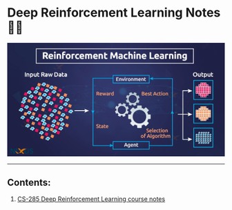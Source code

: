 # Deep Reinforcement Learning Notes 📖📓

![rl](./images/reinforcement-machine-learning.webp)

---

## Contents:

1. [CS-285 Deep Reinforcement Learning course notes](./cs-285-course/)
